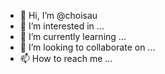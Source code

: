 - 👋 Hi, I’m @choisau
- 👀 I’m interested in ...
- 🌱 I’m currently learning ...
- 💞️ I’m looking to collaborate on ...
- 📫 How to reach me ...

<!---
choisau/choisau is a ✨ special ✨ repository because its `README.md` (this file) appears on your GitHub profile.
You can click the Preview link to take a look at your changes.
--->
